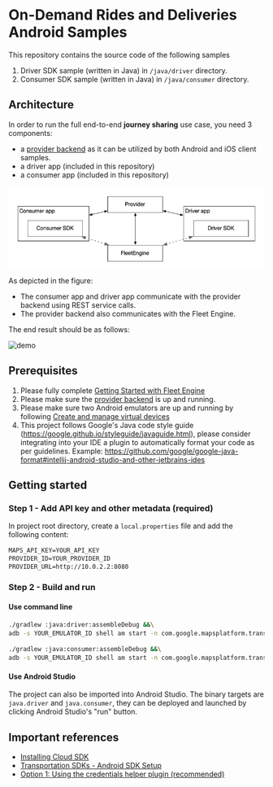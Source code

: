 # On-Demand Rides and Deliveries Android Samples

This repository contains the source code of the following samples

1. Driver SDK sample (written in Java) in `/java/driver` directory.
2. Consumer SDK sample (written in Java) in `/java/consumer` directory.

## Architecture

In order to run the full end-to-end **journey sharing** use case, you need 3
components:

- a [provider backend](https://github.com/googlemaps/java-on-demand-rides-deliveries-stub-provider)
  as it can be utilized by both Android and iOS client samples.
- a driver app (included in this repository)
- a consumer app (included in this repository)

![diagram](documentation/samples_components.png)

As depicted in the figure:

- The consumer app and driver app communicate with the provider backend using
  REST service calls.
- The provider backend also communicates with the Fleet Engine.

The end result should be as follows:

![demo](documentation/journey_sharing.gif)

## Prerequisites
1. Please fully complete [Getting Started with Fleet Engine](https://developers.google.com/maps/documentation/transportation-logistics/on-demand-rides-deliveries-solution/trip-order-progress/fleet-engine)
2. Please make sure the [provider backend](https://github.com/googlemaps/java-on-demand-rides-deliveries-stub-provider)
is up and running.
3. Please make sure two Android emulators are up and running by following
[Create and manage virtual devices](https://developer.android.com/studio/run/managing-avds)
4. This project follows Google's Java code style guide (https://google.github.io/styleguide/javaguide.html), please consider integrating into your IDE a plugin to automatically format your code as per guidelines. Example: https://github.com/google/google-java-format#intellij-android-studio-and-other-jetbrains-ides

## Getting started

### Step 1 - Add API key and other metadata (required)
In project root directory, create a `local.properties` file and add the
following content:

```
MAPS_API_KEY=YOUR_API_KEY
PROVIDER_ID=YOUR_PROVIDER_ID
PROVIDER_URL=http://10.0.2.2:8080
```


### Step 2 - Build and run

#### Use command line

```bash
./gradlew :java:driver:assembleDebug &&\
adb -s YOUR_EMULATOR_ID shell am start -n com.google.mapsplatform.transportation.sample.driver/.SplashScreenActivity
```

```bash
./gradlew :java:consumer:assembleDebug &&\
adb -s YOUR_EMULATOR_ID shell am start -n com.google.mapsplatform.transportation.sample.consumer/.SplashScreenActivity
```

#### Use Android Studio
The project can also be imported into Android Studio. The binary targets are
`java.driver` and `java.consumer`, they can be deployed and launched by clicking
Android Studio's "run" button.

## Important references

- [Installing Cloud SDK](https://cloud.google.com/sdk/docs/install)
- [Transportation SDKs - Android SDK Setup](https://developers.google.com/maps/documentation/transportation-logistics/android_sdk_setup)
- [Option 1: Using the credentials helper plugin (recommended)](https://developers.google.com/maps/documentation/transportation-logistics/android_sdk_setup#option_1_using_the_credentials_helper_plugin_recommended)
